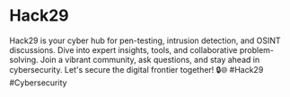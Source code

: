 # Hack29
Hack29 is your cyber hub for pen-testing, intrusion detection, and OSINT discussions. Dive into expert insights, tools, and collaborative problem-solving. Join a vibrant community, ask questions, and stay ahead in cybersecurity. Let's secure the digital frontier together!  🔒🌐 #Hack29 #Cybersecurity
